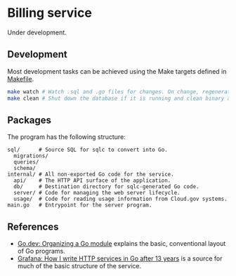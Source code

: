 # Billing service

Under development.

## Development

Most development tasks can be achieved using the Make targets defined in [Makefile](./Makefile).

```sh
make watch # Watch .sql and .go files for changes. On change, regenerate go files, recompile, and start the server.
make clean # Shut down the database if it is running and clean binary artifacts.
```

## Packages

The program has the following structure:

```
sql/      # Source SQL for sqlc to convert into Go.
  migrations/
  queries/
  schema/
internal/ # All non-exported Go code for the service.
  api/    # The HTTP API surface of the application.
  db/     # Destination directory for sqlc-generated Go code.
  server/ # Code for managing the web server lifecycle.
  usage/  # Code for reading usage information from Cloud.gov systems.
main.go   # Entrypoint for the server program.
```

## References

- [Go.dev: Organizing a Go module](https://go.dev/doc/modules/layout) explains the basic, conventional layout of Go programs.
- [Grafana: How I write HTTP services in Go after 13 years](https://grafana.com/blog/2024/02/09/how-i-write-http-services-in-go-after-13-years) is a source for much of the basic structure of the service.
